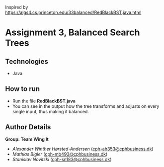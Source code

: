 Inspired by https://algs4.cs.princeton.edu/33balanced/RedBlackBST.java.html

# Assignment 3, Balanced Search Trees

## Technologies

- Java

## How to run

- Run the file **RedBlackBST.java**
- You can see in the output how the tree transforms and adjusts on every single input, thus making it balanced.

## Author Details

**Group: Team Wing It**
- *Alexander Winther Hørsted-Andersen* (cph-ah353@cphbusiness.dk)
- *Mathias Bigler* (cph-mb493@cphbusiness.dk)
- *Stanislav Novitski* (cph-sn183@cphbusiness.dk)
